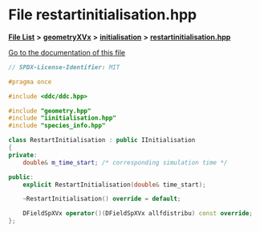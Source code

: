 

# File restartinitialisation.hpp

[**File List**](files.md) **>** [**geometryXVx**](dir_e51b496b46dd687775e46e0826614574.md) **>** [**initialisation**](dir_cdb336346544d0d5f695f9cdfe73a70e.md) **>** [**restartinitialisation.hpp**](restartinitialisation_8hpp.md)

[Go to the documentation of this file](restartinitialisation_8hpp.md)


```C++
// SPDX-License-Identifier: MIT

#pragma once

#include <ddc/ddc.hpp>

#include "geometry.hpp"
#include "iinitialisation.hpp"
#include "species_info.hpp"

class RestartInitialisation : public IInitialisation
{
private:
    double& m_time_start; /* corresponding simulation time */

public:
    explicit RestartInitialisation(double& time_start);

    ~RestartInitialisation() override = default;

    DFieldSpXVx operator()(DFieldSpXVx allfdistribu) const override;
};
```


